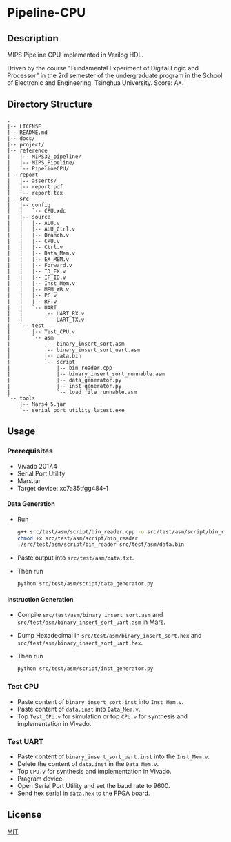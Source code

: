 # Pipeline-CPU

## Description

MIPS Pipeline CPU implemented in Verilog HDL.

Driven by the course "Fundamental Experiment of Digital Logic and Processor" in the 2rd semester of the undergraduate program in the School of Electronic and Engineering, Tsinghua University. Score: A+.

## Directory Structure

```text
.
|-- LICENSE
|-- README.md
|-- docs/
|-- project/
|-- reference
|   |-- MIPS32_pipeline/
|   |-- MIPS_Pipeline/
|   `-- PipelineCPU/
|-- report
|   |-- asserts/
|   |-- report.pdf
|   `-- report.tex
|-- src
|   |-- config
|   |   `-- CPU.xdc
|   |-- source
|   |   |-- ALU.v
|   |   |-- ALU_Ctrl.v
|   |   |-- Branch.v
|   |   |-- CPU.v
|   |   |-- Ctrl.v
|   |   |-- Data_Mem.v
|   |   |-- EX_MEM.v
|   |   |-- Forward.v
|   |   |-- ID_EX.v
|   |   |-- IF_ID.v
|   |   |-- Inst_Mem.v
|   |   |-- MEM_WB.v
|   |   |-- PC.v
|   |   |-- RF.v
|   |   `-- UART
|   |       |-- UART_RX.v
|   |       `-- UART_TX.v
|   `-- test
|       |-- Test_CPU.v
|       `-- asm
|           |-- binary_insert_sort.asm
|           |-- binary_insert_sort_uart.asm
|           |-- data.bin
|           `-- script
|               |-- bin_reader.cpp
|               |-- binary_insert_sort_runnable.asm
|               |-- data_generator.py
|               |-- inst_generator.py
|               `-- load_file_runnable.asm
`-- tools
    |-- Mars4_5.jar
    `-- serial_port_utility_latest.exe
```

## Usage

### Prerequisites

- Vivado 2017.4
- Serial Port Utility
- Mars.jar
- Target device: xc7a35tfgg484-1

#### Data Generation

- Run

  ```bash
  g++ src/test/asm/script/bin_reader.cpp -o src/test/asm/script/bin_reader
  chmod +x src/test/asm/script/bin_reader
  ./src/test/asm/script/bin_reader src/test/asm/data.bin
  ```
- Paste output into `src/test/asm/data.txt`.

- Then run

  ```bash
  python src/test/asm/script/data_generator.py
  ```
#### Instruction Generation

- Compile `src/test/asm/binary_insert_sort.asm` and `src/test/asm/binary_insert_sort_uart.asm` in Mars.

- Dump Hexadecimal in `src/test/asm/binary_insert_sort.hex` and `src/test/asm/binary_insert_sort_uart.hex`.

- Then run

  ```bash
  python src/test/asm/script/inst_generator.py
  ```
### Test CPU

- Paste content of `binary_insert_sort.inst` into `Inst_Mem.v`.
- Paste content of `data.inst` into `Data_Mem.v`.
- Top `Test_CPU.v` for simulation or top `CPU.v` for synthesis and implementation in Vivado.

### Test UART

- Paste content of `binary_insert_sort_uart.inst` into the `Inst_Mem.v`.
- Delete the content of `data.inst` in the `Data_Mem.v`.
- Top `CPU.v` for synthesis and implementation in Vivado.
- Pragram device.
- Open Serial Port Utility and set the baud rate to 9600.
- Send hex serial in `data.hex` to the FPGA board.

## License

[MIT](LICENSE)